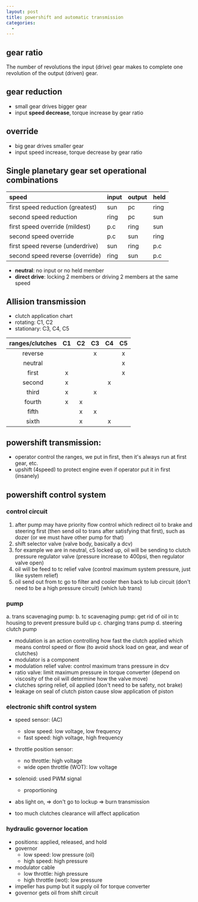 ```yaml
---
layout: post
title: powershift and automatic transmission
categories:
  -
---
```


## gear ratio 

The number of revolutions the input (drive) gear makes to complete one revolution of the output (driven) gear.

## gear reduction

- small gear drives bigger gear
- input **speed decrease**, torque increase by gear ratio

## override

- big gear drives smaller gear
- input speed increase, torque decrease by gear ratio

## Single planetary gear set operational combinations

| speed                              | input   | output   | held       |
| :--------------------------------- | ------- | :------- | :--------- |
| first speed reduction (greatest)   | sun     | pc       | ring       |
| second speed reduction             | ring    | pc       | sun        |
| first speed override (mildest)     | p.c     | ring     | sun        |
| second speed override              | p.c     | sun      | ring       |
| first speed reverse (underdrive)   | sun     | ring     | p.c        |
| second speed reverse (override)    | ring    | sun      | p.c        |

- **neutral**: no input or no held member
- **direct drive**: locking 2 members or driving 2 members at the same speed

## Allision transmission

- clutch application chart
- rotating: C1, C2
- stationary: C3, C4, C5

| ranges/clutches   | C1    | C2    | C3    | C4    | C5    |
| :---------------: | :---: | :---: | :---: | :---: | :---: |
| reverse           |       |       | x     |       | x     |
| neutral           |       |       |       |       | x     |
| first             | x     |       |       |       | x     |
| second            | x     |       |       | x     |       |
| third             | x     |       | x     |       |       |
| fourth            | x     | x     |       |       |       |
| fifth             |       | x     | x     |       |       |
| sixth             |       | x     |       | x     |       |

## powershift transmission:

- operator control the ranges, we put in first, then it's always run at first gear, etc.
- upshift (4speed) to protect engine even if operator put it in first (insanely)

## powershift control system

### control circuit

1. after pump may have priority flow control which redirect oil to brake and steering first (then send oil to trans after satisfying that first), such as dozer (or we must have other pump for that)
2. shift selector valve (valve body, basically a dcv) 
3. for example we are in neutral, c5 locked up, oil will be sending to clutch pressure regulator valve (pressure increase to 400psi, then regulator valve open)
4. oil will be feed to tc relief valve (control maximum system pressure, just like system relief)
5. oil send out from tc go to filter and cooler then back to lub circuit (don't need to be a high pressure circuit) (which lub trans)

### pump

a. trans scavenaging pump: 
b. tc scavenaging pump: get rid of oil in tc housing to prevent pressure build up
c. charging trans pump
d. steering clutch pump

- modulation is an action controlling how fast the clutch applied which means control speed or flow (to avoid shock load on gear, and wear of clutches)
- modulator is a component
- modulation relief valve: control maximum trans pressure in dcv
- ratio valve: limit maximum pressure in torque converter (depend on viscosity of the oil will determine how the valve move)
- clutches spring relief, oil applied (don't need to be safety, not brake)
- leakage on seal of clutch piston cause slow application of piston

### electronic shift control system

- speed sensor: (AC)
    - slow speed: low voltage, low frequency
    - fast speed: high voltage, high frequency
- throttle position sensor:
    - no throttle: high voltage
    - wide open throttle (WOT): low voltage
- solenoid: used PWM signal
    - proportioning

- abs light on, => don't go to lockup => burn transmission 
- too much clutches clearance will affect application

### hydraulic governor location

- positions: applied, released, and hold
- governor
    - low speed: low pressure (oil)
    - high speed: high pressure
- modulator cable
    - low throttle: high pressure
    - high throttle (wot): low pressure
- impeller has pump but it supply oil for torque converter
- governor gets oil from shift circuit

